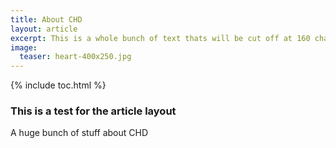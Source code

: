 ```yaml
---
title: About CHD
layout: article
excerpt: This is a whole bunch of text thats will be cut off at 160 characters, just a bit bigger than a tweet.
image:
  teaser: heart-400x250.jpg
---
```


{% include toc.html %}

<h3>This is a test for the article layout</h3>

A huge bunch of stuff about CHD 
